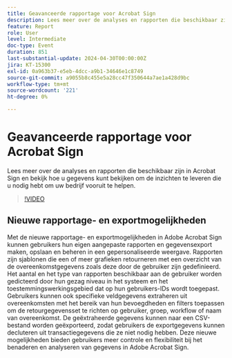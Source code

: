 ```yaml
---
title: Geavanceerde rapportage voor Acrobat Sign
description: Lees meer over de analyses en rapporten die beschikbaar zijn in Acrobat Sign en bekijk hoe u gegevens kunt bekijken om de inzichten te leveren die u nodig hebt om uw bedrijf vooruit te helpen.
feature: Report
role: User
level: Intermediate
doc-type: Event
duration: 851
last-substantial-update: 2024-04-30T00:00:00Z
jira: KT-15300
exl-id: 0a963b37-e5eb-4dcc-a9b1-34646e1c8749
source-git-commit: a9055b8c455e5a28cc47f350644a7ae1a428d9bc
workflow-type: tm+mt
source-wordcount: '221'
ht-degree: 0%

---
```


# Geavanceerde rapportage voor Acrobat Sign

Lees meer over de analyses en rapporten die beschikbaar zijn in Acrobat Sign en bekijk hoe u gegevens kunt bekijken om de inzichten te leveren die u nodig hebt om uw bedrijf vooruit te helpen.

>[!VIDEO](https://video.tv.adobe.com/v/3454411/?learn=on&captions=dut)

## Nieuwe rapportage- en exportmogelijkheden

Met de nieuwe rapportage- en exportmogelijkheden in Adobe Acrobat Sign kunnen gebruikers hun eigen aangepaste rapporten en gegevensexport maken, opslaan en beheren in een gepersonaliseerde weergave. Rapporten zijn sjablonen die een of meer grafieken retourneren met een overzicht van de overeenkomstgegevens zoals deze door de gebruiker zijn gedefinieerd. Het aantal en het type van rapporten beschikbaar aan de gebruiker worden gedicteerd door hun gezag niveau in het systeem en het toestemmingswerkingsgebied dat op hun gebruikers-IDs wordt toegepast. Gebruikers kunnen ook specifieke veldgegevens extraheren uit overeenkomsten met het bereik van hun bevoegdheden en filters toepassen om de retourgegevensset te richten op gebruiker, groep, workflow of naam van overeenkomst. De geëxtraheerde gegevens kunnen naar een CSV-bestand worden geëxporteerd, zodat gebruikers de exportgegevens kunnen decluteren uit transactiegegevens die ze niet nodig hebben. Deze nieuwe mogelijkheden bieden gebruikers meer controle en flexibiliteit bij het benaderen en analyseren van gegevens in Adobe Acrobat Sign.
